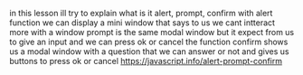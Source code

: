 in this lesson ill try to explain what is it alert, prompt, confirm
with alert function we can display a mini window that says to us we cant intteract more with a window
prompt is the same modal window but it expect from us to give an input and we can press ok or cancel
the function confirm shows us a modal window with a question that we can answer or not and gives us buttons to press ok or cancel
https://javascript.info/alert-prompt-confirm
